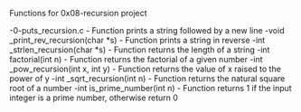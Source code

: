 Functions for 0x08-recursion project

-0-puts_recursion.c - Function prints a string followed by a new line
-void _print_rev_recursion(char *s) - Function prints a string in reverse
-int _strlen_recursion(char *s) - Function returns the length of a string
-int factorial(int n) -  Function returns the factorial of a given number
-int _pow_recursion(int x, int y) - Function returns the value of x raised to the power of y
-int _sqrt_recursion(int n) -  Function returns the natural square root of a number
-int is_prime_number(int n) - Function returns 1 if the input integer is a prime number, otherwise return 0

